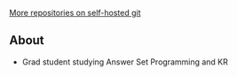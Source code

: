 [More repositories on self-hosted git](https://git.sjkillen.ca/sjkillen)

## About
- Grad student studying Answer Set Programming and KR



